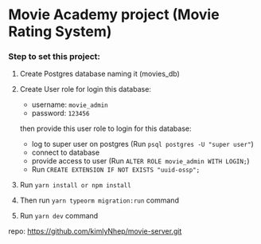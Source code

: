 # Movie Academy project (Movie Rating System)

### Step to set this project:

1. Create Postgres database naming it (movies_db)
2. Create User role for login this database:
      - username: `movie_admin`
      - password: `123456`
   
   then provide this user role to login for this database:
   
   * log to super user on postgres (Run `psql postgres -U "super user"`)
   * connect to database
   * provide access to user (Run `ALTER ROLE movie_admin WITH LOGIN;`)
   * Run `CREATE EXTENSION IF NOT EXISTS "uuid-ossp";`
3. Run `yarn install or npm install`
4. Then run `yarn typeorm migration:run` command
5. Run `yarn dev` command

repo: https://github.com/kimlyNhep/movie-server.git
